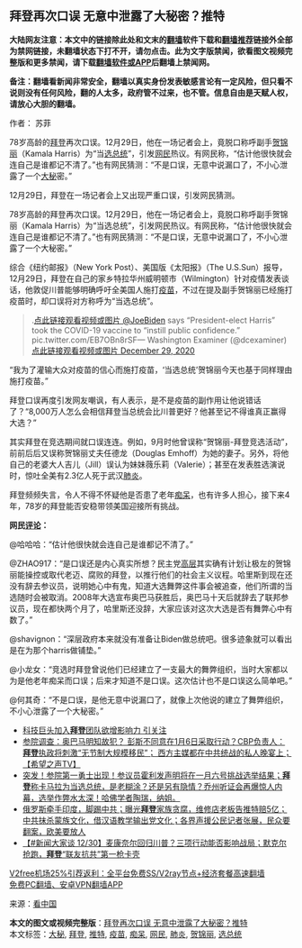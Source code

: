  <h2>拜登再次口误 无意中泄露了大秘密？推特</h2> <p class="notice"><b>大陆网友注意：本文中的链接除此处和文末的<a href="https://github.com/bannedbook/fanqiang" >翻墙</a>软件下载和<a href="https://github.com/killgcd/justmysocks/blob/master/README.md">翻墙推荐</a>链接外全部为禁网链接，未翻墙状态下打不开，请勿点击。此为文字版禁闻，欲看图文视频完整版和更多禁闻，请下载<a href="https://github.com/bannedbook/fanqiang">翻墙软件或APP</a>后翻墙上禁闻网。</p><p>备注：翻墙看新闻非常安全，翻墙以真实身份发表敏感言论有一定风险，但只看不说则没有任何风险，翻的人太多，政府管不过来，也不管。信息自由是天赋人权，请放心大胆的翻墙。</b></p>  <div class="entry"> <p>作者： 苏菲</p> <p id="summary">78岁高龄的<a href="https://www.bannedbook.org/bnews/tag/%e6%8b%9c%e7%99%bb/" class="st_tag internal_tag" rel="tag" title="标签 拜登 下的日志">拜登</a>再次口误。12月29日，他在一场记者会上，竟脱口称呼副手<a href="https://www.bannedbook.org/bnews/tag/%E8%B4%BA%E9%94%A6%E4%B8%BD/" class="st_tag internal_tag" rel="tag" title="标签 贺锦丽 下的日志">贺锦丽</a>（Kamala Harris）为“当<a href="https://www.bannedbook.org/bnews/tag/%E9%80%89%E6%80%BB%E7%BB%9F/" class="st_tag internal_tag" rel="tag" title="标签 选总统 下的日志">选总统</a>”，引发<a href="https://www.bannedbook.org/bnews/tag/%e7%bd%91%e6%b0%91/" class="st_tag internal_tag" rel="tag" title="标签 网民 下的日志">网民</a>热议。有网民称，“估计他很快就会连自己是谁都记不清了。”也有网民猜测：“不是口误，无意中说漏口了，不小心泄露了一个<a href="https://www.bannedbook.org/bnews/tag/%E5%A4%A7%E7%A7%98/" class="st_tag internal_tag" rel="tag" title="标签 大秘 下的日志">大秘</a>密。”</p> <p id="conimg">12月29日，拜登在一场记者会上又出现严重口误，引发网民猜测。</p> <p>78岁高龄的拜登再次口误。12月29日，他在一场记者会上，竟脱口称呼副手贺锦丽（Kamala Harris）为“当选总统”，引发网民热议。有网民称，“估计他很快就会连自己是谁都记不清了。”也有网民猜测：“不是口误，无意中说漏口了，不小心泄露了一个大秘密。”</p>  <p>综合《纽约邮报》（New York Post）、美国版《太阳报》（The U.S.Sun）报导，12月29日，拜登在自己的家乡特拉华州威明顿市（Wilmington）针对疫情发表谈话，他敦促川普能够明确呼吁全美国人施打<a href="https://www.bannedbook.org/bnews/tag/%e7%96%ab%e8%8b%97/" class="st_tag internal_tag" rel="tag" title="标签 疫苗 下的日志">疫苗</a>，不过在提及副手贺锦丽已经施打疫苗时，却口误将对方称呼为“当选总统”。</p> <blockquote><p>.<a href="https://twitter.com/JoeBiden?ref_src=twsrc%5Etfw">点此链接观看视频或图片 @JoeBiden</a> says &#8220;President-elect Harris&#8221; took the COVID-19 vaccine to &#8220;instill public confidence.&#8221; pic.twitter.com/EB7OBn8rSF— Washington Examiner (@dcexaminer) <a href="https://twitter.com/dcexaminer/status/1344035344195276800?ref_src=twsrc%5Etfw">点此链接观看视频或图片 December 29, 2020</a></p></blockquote> <p>“我为了灌输大众对疫苗的信心而施打疫苗，‘当选总统’贺锦丽今天也基于同样理由施打疫苗。”</p> <p>拜登口误再度引发网友嘲讽，有人表示，是不是疫苗的副作用让他说错话了？“8,000万人怎么会相信拜登当总统会比川普更好？他甚至记不得谁真正赢得大选？”</p>  <p>其实拜登在竞选期间就口误连连。例如，9月时他曾误称“贺锦丽-拜登竞选活动”，前前后后又误称贺锦丽丈夫任德龙（Douglas Emhoff）为她的妻子。另外，将他自己的老婆大人吉儿（Jill）误认为妹妹薇乐莉（Valerie）；甚至在发表胜选演说时，惊吐全美有2.3亿人死于武汉<a href="https://www.bannedbook.org/bnews/tag/%e8%82%ba%e7%82%8e/" class="st_tag internal_tag" rel="tag" title="标签 肺炎 下的日志">肺炎</a>。</p> <p>拜登频频失言，令人不得不怀疑他是否患了老年<a href="https://www.bannedbook.org/bnews/tag/%E7%97%B4%E5%91%86/" class="st_tag internal_tag" rel="tag" title="标签 痴呆 下的日志">痴呆</a>，也有许多人担心，接下来4年，78岁的拜登能否安稳带领美国迎接所有挑战。</p> <p><strong>网民<span class='wp_keywordlink_affiliate'><a href="https://www.bannedbook.org/bnews/comments/" title="新闻评论" target="_blank">评论</a></span>：</strong></p> <p>@哈哈哈：“估计他很快就会连自己是谁都记不清了。”</p>  <p>@ZHAO917：“是口误还是内心真实所想？民主党<span class='wp_keywordlink_affiliate'><a href="https://www.bannedbook.org/bnews/ccpdope/" title="中共高层内幕" target="_blank">高层</a></span>其实确有计划让极左的贺锦丽能操控或取代老迈、腐败的拜登，以推行他们的社会主义议程。哈里斯到现在还没有辞去参议员，说明她心中有鬼，知道大选舞弊这件事会被追查，他们所谓的当选随时会被取消。2008年大选宣布奥巴马获胜后，奥巴马十天后就辞去了联邦参议员，现在都快两个月了，哈里斯还没辞，大家应该对这次大选是否有舞弊心中有数了。”</p> <p>@shavignon：“深层政府本来就没有准备让Biden做总统吧。很多迹象就可以看出是在为那个harris做铺垫。”</p> <p>@小龙女：“竞选时拜登曾说他们已经建立了一支最大的舞弊组织，当时大家都以为是他老年痴呆而口误；后来才知道不是口误。这次估计也不是口误这么简单吧。”</p> <p>@何其奇：“不是口误，是他无意中说漏口了，就像上次他说的建立了舞弊组织，不小心泄露了一个大秘密。”</p>  <ul class='op-related-articles' title='相关阅读'> <li><a href='https://www.bannedbook.org/bnews/cnnews/20201231/1458151.html' target='_blank'>科技巨头加入<b>拜登</b>团队欲增影响力 引关注</a></li> <li><a href='https://www.bannedbook.org/bnews/cbnews/20201231/1458106.html' target='_blank'>参院调查：奥巴马明知故犯？ 彭斯不同意在1月6日采取行动？CBP负责人：<b>拜登</b>执政将刺激“无节制大规模移民”； 西方主媒都在中共统战的私人晚宴上；【希望之声TV】</a></li> <li><a href='https://www.bannedbook.org/bnews/bannedvideo/20201231/1458090.html' target='_blank'>突发！参院第一勇士出现！参议员霍利发声明将在一月六号挑战选举结果；<b>拜登</b>称卡马拉为当选总统，是老糊涂？还是另有隐情？乔州听证会再爆惊人内幕，选举作弊水太深！哈佛学者陶瑞，纳姐。</a></li> <li><a href='https://www.bannedbook.org/bnews/bannedvideo/20201230/1458052.html' target='_blank'>俄罗斯牵手印度，脚踢中共；曝光<b>拜登</b>家族贪腐，维修店老板告推特赔5亿；中共抹杀蒙族文化，借汉语教学输出党文化；各界声援公民记者张展，民众要翻案，欧美要放人</a></li> <li><a href='https://www.bannedbook.org/bnews/bannedvideo/20201230/1458012.html' target='_blank'>【#新闻大家谈 12/30】麦康奈尔回归川普？三项行动能否影响战局；默克尔抢跑，<b>拜登</b>“联友抗共”第一枪卡壳</a></li> </ul> <p class="texttj"> <a href="https://github.com/bannedbook/fanqiang/wiki/V2ray%E6%9C%BA%E5%9C%BA" target="_blank">V2free机场25%引荐返利：全平台免费SS/V2ray节点+经济套餐高速翻墙</a><br/> <a href="https://github.com/bannedbook/fanqiang/wiki/%E7%A6%81%E9%97%BB%E7%BD%91%E5%AE%89%E5%8D%93%E7%BF%BB%E5%A2%99%E6%96%B0%E9%97%BBAPP" target="_blank">免费PC翻墙、安卓VPN翻墙APP</a></p><p> 来源：<span class='wp_keywordlink_affiliate'><a href="https://www.secretchina.com/" title="看中国" target="_blank">看中国</a></span> </p><a name='sharetosocial'></a>       <div><b>本文的图文或视频完整版</b>：<a href='https://www.bannedbook.org/bnews/cnnews/20201231/1458159.html'>拜登再次口误 无意中泄露了大秘密？推特</a></div>  </div><!--END ENTRY--> <div class="postfooter"> <div>本文标签：<a href="https://www.bannedbook.org/bnews/tag/%E5%A4%A7%E7%A7%98/" rel="tag">大秘</a>, <a href="https://www.bannedbook.org/bnews/tag/%e6%8b%9c%e7%99%bb/" rel="tag">拜登</a>, <a href="https://www.bannedbook.org/bnews/tag/%e6%8e%a8%e7%89%b9/" rel="tag">推特</a>, <a href="https://www.bannedbook.org/bnews/tag/%e7%96%ab%e8%8b%97/" rel="tag">疫苗</a>, <a href="https://www.bannedbook.org/bnews/tag/%E7%97%B4%E5%91%86/" rel="tag">痴呆</a>, <a href="https://www.bannedbook.org/bnews/tag/%e7%bd%91%e6%b0%91/" rel="tag">网民</a>, <a href="https://www.bannedbook.org/bnews/tag/%e8%82%ba%e7%82%8e/" rel="tag">肺炎</a>, <a href="https://www.bannedbook.org/bnews/tag/%E8%B4%BA%E9%94%A6%E4%B8%BD/" rel="tag">贺锦丽</a>, <a href="https://www.bannedbook.org/bnews/tag/%E9%80%89%E6%80%BB%E7%BB%9F/" rel="tag">选总统</a></div>  </div><!--END POSTFOOTER--> 